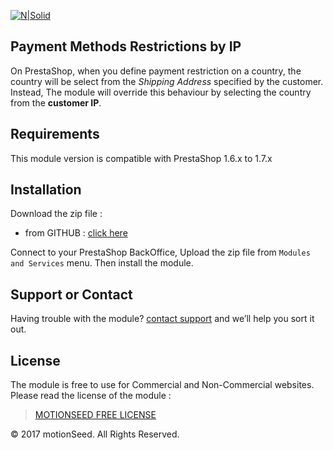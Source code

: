 [![N|Solid](https://www.motionseed.com/img/motionseed-logo_invoice-1458148604.jpg)](https://www.motionseed.com/)

## Payment Methods Restrictions by IP

On PrestaShop, when you define payment restriction on a country, the country will be select from the _Shipping Address_ specified by the customer. Instead, The module will override this behaviour by selecting the country from the **customer IP**.

## Requirements

This module version is compatible with PrestaShop 1.6.x to 1.7.x

## Installation

Download the zip file :

  - from GITHUB : [click here](https://github.com/motionseed/prestashop-bitcoinhd/archive/master.zip)
  
Connect to your PrestaShop BackOffice, Upload the zip file from `Modules and Services` menu. Then install the module.

## Support or Contact

Having trouble with the module? [contact support](https://www.motionseed.com/en/contact-us) and we’ll help you sort it out.


## License

The module is free to use for Commercial and Non-Commercial websites. Please read the license of the module :

> [MOTIONSEED FREE LICENSE](https://www.motionseed.com/en/free-license-agreement.html)

 © 2017 motionSeed. All Rights Reserved.


